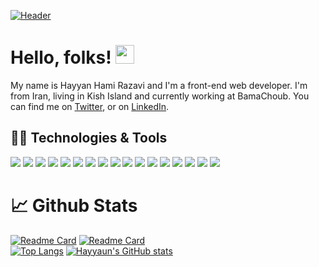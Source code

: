 [![Header](https://raw.githubusercontent.com/hayyaun/hayyaun/master/readme_header.png "Header")](https://hayyaun.dev/)  


# Hello, folks! <img src="https://raw.githubusercontent.com/MartinHeinz/MartinHeinz/master/wave.gif" width="30px">
My name is Hayyan Hami Razavi and I'm a front-end web developer. I'm from Iran, living in Kish Island and currently working at BamaChoub. You can find me on [Twitter][1], or on [LinkedIn][3].


## 👨‍💻 Technologies & Tools
![](https://img.shields.io/badge/Editor-VSCode-informational?style=flat&logo=visual-studio-code&logoColor=white&color=007ACC)
![](https://img.shields.io/badge/Code-JavaScript-informational?style=flat&logo=javascript&logoColor=white&color=F7DF1E)
![](https://img.shields.io/badge/Code-TypeScript-informational?style=flat&logo=typescript&logoColor=white&color=3178C6)
![](https://img.shields.io/badge/Code-WebAssembly-informational?style=flat&logo=webassembly&logoColor=white&color=654FF0)
![](https://img.shields.io/badge/Code-Python-informational?style=flat&logo=python&logoColor=white&color=3776AB)
![](https://img.shields.io/badge/Framework-React-informational?style=flat&logo=react&logoColor=white&color=61DAFB)
![](https://img.shields.io/badge/Framework-Gatsby-informational?style=flat&logo=gatsby&logoColor=white&color=663399)
![](https://img.shields.io/badge/Library-Styled_Components-informational?style=flat&logo=styled-components&logoColor=white&color=DB7093)
![](https://img.shields.io/badge/Library-React_Router-informational?style=flat&logo=react-router&logoColor=white&color=CA4245)
![](https://img.shields.io/badge/Library-Story_Book-informational?style=flat&logo=storybook&logoColor=white&color=FF4785)
![](https://img.shields.io/badge/Library-Redux-informational?style=flat&logo=redux&logoColor=white&color=764ABC)
![](https://img.shields.io/badge/Shell-Bash-informational?style=flat&logo=gnu-bash&logoColor=white&color=4EAA25)
![](https://img.shields.io/badge/Tools-Docker-informational?style=flat&logo=docker&logoColor=white&color=2496ED)
![](https://img.shields.io/badge/Tools-NodeJS-informational?style=flat&logo=node.js&logoColor=white&color=339933)
![](https://img.shields.io/badge/Cloud-Netlify-informational?style=flat&logo=netlify&logoColor=white&color=00C7B7)
![](https://img.shields.io/badge/CI-Github_Actions-informational?style=flat&logo=github-actions&logoColor=white&color=2088FF)
![](https://img.shields.io/badge/Contribution-Miro-informational?style=flat&logo=miro&logoColor=white&color=050038)


# &#x1f4c8; Github Stats
[![Readme Card](https://github-readme-stats.vercel.app/api/pin/?username=hayyaun&repo=hayyaun&theme=radical)](https://github.com/hayyaun)
[![Readme Card](https://github-readme-stats.vercel.app/api/pin/?username=hayyaun&repo=hayyaun&theme=radical)](https://github.com/hayyaun)  
[![Top Langs](https://github-readme-stats.vercel.app/api/top-langs/?username=hayyaun&langs_count=3&theme=radical)](https://github.com/hayyaun)
[![Hayyaun's GitHub stats](https://github-readme-stats.vercel.app/api?username=hayyaun&count_private=true&show_icons=true&theme=radical)](https://github.com/hayyaun)


<!-- links to your social media accounts -->

[1]: https://twitter.com/hayyaun
[2]: https://github.com/hayyaun
[3]: https://www.linkedin.com/in/hayyanhami/
